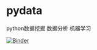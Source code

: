 # pydata
python数据挖掘 数据分析 机器学习

[![Binder](https://mybinder.org/badge.svg)](https://mybinder.org/v2/gh/jingsupo/pydata/master)
